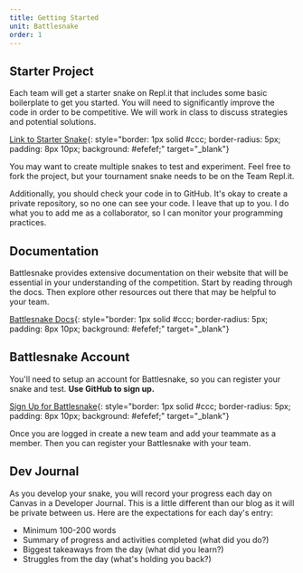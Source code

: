 ```yaml
---
title: Getting Started
unit: Battlesnake
order: 1
---
```


## Starter Project

Each team will get a starter snake on Repl.it that includes some basic boilerplate to get you started. You will need to significantly improve the code in order to be competitive. We will work in class to discuss strategies and potential solutions.

[Link to Starter Snake](https://replit.com/team/dbcs/013-CollaborationBattleSnake){: style="border: 1px solid #ccc; border-radius: 5px; padding: 8px 10px; background: #efefef;" target="\_blank"}

You may want to create multiple snakes to test and experiment. Feel free to fork the project, but your tournament snake needs to be on the Team Repl.it.

Additionally, you should check your code in to GitHub. It's okay to create a private repository, so no one can see your code. I leave that up to you. I do what you to add me as a collaborator, so I can monitor your programming practices.

## Documentation

Battlesnake provides extensive documentation on their website that will be essential in your understanding of the competition. Start by reading through the docs. Then explore other resources out there that may be helpful to your team.

[Battlesnake Docs](https://docs.battlesnake.com/){: style="border: 1px solid #ccc; border-radius: 5px; padding: 8px 10px; background: #efefef;" target="\_blank"}

## Battlesnake Account

You'll need to setup an account for Battlesnake, so you can register your snake and test. **Use GitHub to sign up.**

[Sign Up for Battlesnake](https://battlesnake.com/login){: style="border: 1px solid #ccc; border-radius: 5px; padding: 8px 10px; background: #efefef;" target="\_blank"}

Once you are logged in create a new team and add your teammate as a member. Then you can register your Battlesnake with your team.

## Dev Journal

As you develop your snake, you will record your progress each day on Canvas in a Developer Journal. This is a little different than our blog as it will be private between us. Here are the expectations for each day's entry:

- Minimum 100-200 words
- Summary of progress and activities completed (what did you do?)
- Biggest takeaways from the day (what did you learn?)
- Struggles from the day (what's holding you back?)
